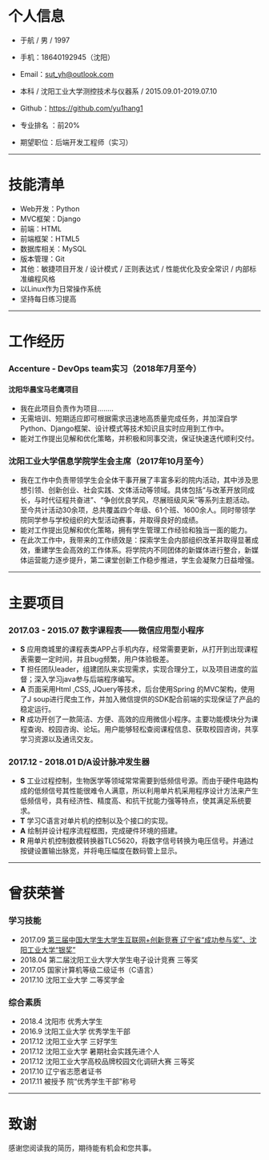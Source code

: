 # 个人信息
* 于航 / 男 / 1997
* 手机：18640192945（沈阳）
* Email：<sut_yh@outlook.com>
* 本科 / 沈阳工业大学测控技术与仪器系 / 2015.09.01-2019.07.10
* Github：<https://github.com/yu1hang1>
* 专业排名 ：前20%

* 期望职位：后端开发工程师（实习）

---

# 技能清单
* Web开发：Python
* MVC框架：Django
* 前端：HTML
* 前端框架：HTML5
* 数据库相关：MySQL
* 版本管理：Git
* 其他：敏捷项目开发 / 设计模式 / 正则表达式 / 性能优化及安全常识 / 内部标准编程风格
* 以Linux作为日常操作系统
* 坚持每日练习提高

---

# 工作经历
###  Accenture - DevOps team实习（2018年7月至今）
#### 沈阳华晨宝马老鹰项目
* 我在此项目负责作为项目........
* 无需培训、短期适应即可根据需求迅速地高质量完成任务，并加深自学Python、Django框架、设计模式等技术知识且实时应用到工作中。
* 能对工作提出见解和优化策略，并积极和同事交流，保证快速迭代顺利交付。
### 沈阳工业大学信息学院学生会主席（2017年10月至今）
* 我在工作中负责带领学生会全体干事开展了丰富多彩的院内活动，其中涉及思想引领、创新创业、社会实践、文体活动等领域。具体包括“与改革开放同成长，与时代征程共奋进”、“争创优良学风，尽展班级风采”等系列主题活动。至今共计活动30余项，总共覆盖四个年级、61个班、1600余人。同时带领学院同学参与学校组织的大型活动赛事，并取得良好的成绩。
* 能对工作提出见解和优化策略，拥有学生管理工作经验和独当一面的能力。
* 在此次工作中，我带来的工作绩效是：探索学生会内部组织改革并取得显著成效，重建学生会高效的工作体系。将学院内不同团体的新媒体进行整合，新媒体运营能力逐步提升，第二课堂创新工作稳步推进，学生会凝聚力日益增强。

---

# 主要项目
### 2017.03 - 2015.07   数字课程表——微信应用型小程序
* **S** 应用商城里的课程表类APP占手机内存，经常需要更新，从打开到出现课程表需要一定时间，并且bug频繁，用户体验极差。
* **T** 担任团队leader，组建团队来实现需求，实现合理分工，以及项目进度的监督；深入学习java参与后端程序编写。
* **A** 页面采用Html ,CSS, JQuery等技术，后台使用Spring 的MVC架构，使用了J soup进行爬虫工作，并加入微信提供的SDK配合前端的实现保证了产品的稳定运行。
* **R** 成功开创了一款简洁、方便、高效的应用微信小程序。主要功能模块分为课程查询、校园咨询、论坛。用户能够轻松查阅课程信息、获取校园咨询，共享学习资源以及通讯交友。


### 2017.12 - 2018.01   D/A设计脉冲发生器
* **S** 工业过程控制，生物医学等领域常常需要到低频信号源。而由于硬件电路构成的低频信号其性能很难令人满意，所以利用单片机采用程序设计方法来产生低频信号，具有经济性、精度高、和抗干扰能力强等特点，使其满足系统要求。
* **T** 学习C语言对单片机的控制以及个接口的实现。
* **A** 绘制并设计程序流程框图，完成硬件环境的搭建。
* **R** 用单片机控制数模转换器TLC5620，将数字信号转换为电压信号。并通过按键设置输出脉宽，并将电压幅度在数码管上显示。

---

# 曾获荣誉
### 学习技能
* 2017.09 [第三届中国大学生大学生互联网+创新竞赛  辽宁省“成功参与奖”、沈阳工业大学“银奖”](https://github.com/yu1hang1/resume/blob/master/Internet%2B.png)
* 2018.04 第二届沈阳工业大学大学生电子设计竞赛 三等奖
* 2017.05 国家计算机等级二级证书（C语言）
* 2017.10 沈阳工业大学 二等奖学金

### 综合素质
* 2018.4  沈阳市 优秀大学生
* 2016.9  沈阳工业大学  优秀学生干部
* 2017.12 沈阳工业大学  三好学生
* 2017.12 沈阳工业大学 暑期社会实践先进个人
* 2017.12 沈阳工业大学高校品牌校园文化调研大赛 三等奖
* 2017.10 辽宁省志愿者证书
* 2017.11 被授予 院“优秀学生干部”称号

---

# 致谢
感谢您阅读我的简历，期待能有机会和您共事。
